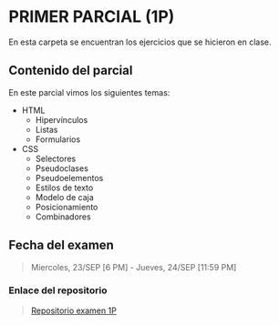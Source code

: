 # PRIMER PARCIAL (1P)

En esta carpeta se encuentran los ejercicios que se hicieron en clase.

## Contenido del parcial

En este parcial vimos los siguientes temas:

- HTML
  - Hipervínculos
  - Listas
  - Formularios
- CSS
  - Selectores
  - Pseudoclases
  - Pseudoelementos
  - Estilos de texto
  - Modelo de caja
  - Posicionamiento
  - Combinadores

## Fecha del examen

> Miercoles, 23/SEP [6 PM] - Jueves, 24/SEP [11:59 PM]

### Enlace del repositorio

> [Repositorio examen 1P](https://github.com/Fundamentos2122/primer-examen-parcial-yeicobF "Repositorio examen 1P")
